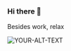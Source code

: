 ### Hi there 👋

Besides work, relax

<picture>
 <source media="(prefers-color-scheme: dark)" srcset="https://github.com/NefedovYuriy/Nefedoff-Yuriy/assets/95857760/aa9f85f4-12ba-49d5-97c7-bfd45bb93eb0">
 <source media="(prefers-color-scheme: light)" srcset="https://github.com/NefedovYuriy/Nefedoff-Yuriy/assets/95857760/aa9f85f4-12ba-49d5-97c7-bfd45bb93eb0">
<img alt="YOUR-ALT-TEXT" src="https://github.com/NefedovYuriy/Nefedoff-Yuriy/assets/95857760/aa9f85f4-12ba-49d5-97c7-bfd45bb93eb0">
</picture>
